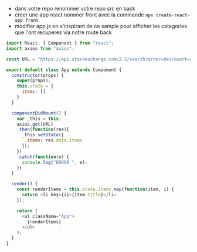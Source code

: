 - dans votre repo renommer votre repo src en back
- creer une app react nommer front avec la commande `npx create-react-app front`
- modifier app.js en s'inspirant de ce sample pour afficher les categories que l'ont recuperes via notre route back
```js
import React, { Component } from "react";
import axios from "axios";

const URL = "https://api.stackexchange.com/2.2/search?order=desc&sort=activity&intitle=perl&site=stackoverflow";

export default class App extends Component {
  constructor(props) {
    super(props);
    this.state = {
      items: []
    }
  }

  componentDidMount() {
    var _this = this;
    axios.get(URL)
    .then(function(res){
      _this.setState({
        items: res.data.items
      });
    })
    .catch(function(e) {
      console.log("ERROR ", e);
    })
  }

  render() {
    const renderItems = this.state.items.map(function(item, i) {
      return <li key={i}>{item.title}</li>
    });

    return (
      <ul className="App">
        {renderItems}
      </ul>
    );
  }
}
```